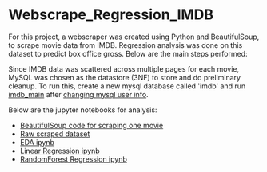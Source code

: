 # Webscrape_Regression_IMDB

For this project, a webscraper was created using Python and BeautifulSoup, to scrape movie data from IMDB. Regression analysis was done on this dataset to predict box office gross. Below are the main steps performed:

Since IMDB data was scattered across multiple pages for each movie, MySQL was chosen as the datastore (3NF) to store and do preliminary cleanup. To run this, create a new mysql database called 'imdb' and run [imdb_main](./scrape/imdb_main.py) after [changing mysql user info](https://github.com/ngovindaraj/Webscrape_Regression_IMDB/blob/master/scrape/sql_db.py#L87-L90).

Below are the jupyter notebooks for analysis:
- [BeautifulSoup code for scraping one movie](./1_imdb_webscrape.ipynb)
- [Raw scraped dataset](./imdb_df_raw.csv)
- [EDA ipynb](./2_imdb_cleanup.ipynb)
- [Linear Regression ipynb](./3_imdb_regression_LR.ipynb)
- [RandomForest Regression ipynb](./4_imdb_regression_RF.ipynb)
